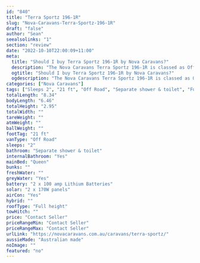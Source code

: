 ```yaml
---
id: "840"
title: "Terra Sportz 196-1R"
slug: "Nova-Caravans-Terra-Sportz-196-1R"
draft: "false"
author: "Sean"
seealsolinks: "1"
section: "review"
date: "2022-10-10T22:00:09+11:00"
meta:
  title: "Should I buy Terra Sportz 196-1R by Nova Caravans?"
  description: "The Nova Caravans Terra Sportz 196-1R is classed as Off Road, and sleeps 2 people. It is Australian made and comes in at 21 ft. It generally has Separate shower & toilet."
  ogtitle: "Should I buy Terra Sportz 196-1R by Nova Caravans?"
  ogdescription: "The Nova Caravans Terra Sportz 196-1R is classed as Off Road, and sleeps 2 people. It is Australian made and comes in at 21 ft. It generally has Separate shower & toilet."
categories: ["Nova Caravans"]
tags: ["Sleeps 2", "21 ft", "Off Road", "Separate shower & toilet", "Full height", "Price Unknown", "Australian made"]
totalLength: "8.34"
bodyLength: "6.46"
totalHeight: "2.95"
totalWidth: ""
tareWeight: ""
atmWeight: ""
ballWeight: ""
footTag: "21 ft"
vanType: "Off Road"
sleeps: "2"
bathroom: "Separate shower & toilet"
internalBathroom: "Yes"
mainBed: "Queen"
bunks: ""
freshWater: ""
greyWater: "Yes"
battery: "2 x 100 amp Lithium Batteries"
solar: "2 x 170W panels"
airCon: "Yes"
hybrid: ""
roofType: "Full height"
towHitch: ""
price: "Contact Seller"
priceRangeMin: "Contact Seller"
priceRangeMax: "Contact Seller"
urlLink: "https://novacaravans.com.au/caravans/terra-sportz/"
aussieMade: "Australian made"
noImage: ""
featured: "no"
---
```

